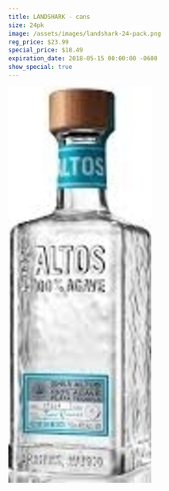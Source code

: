```yaml
---
title: LANDSHARK - cans
size: 24pk
image: /assets/images/landshark-24-pack.png
reg_price: $23.99
special_price: $18.49
expiration_date: 2018-05-15 00:00:00 -0600
show_special: true
---
```


![](/assets/images/versions/olmeca-2-1---x----288-800x---.jpg)
